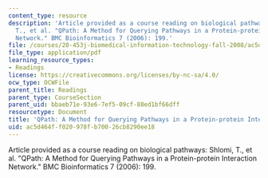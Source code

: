 ```yaml
---
content_type: resource
description: 'Article provided as a course reading on biological pathways: Shlomi,
  T., et al. "QPath: A Method for Querying Pathways in a Protein-protein Interaction
  Network." BMC Bioinformatics 7 (2006): 199.'
file: /courses/20-453j-biomedical-information-technology-fall-2008/ac5d464ff020978fb70026cb8290ee18_shlomi_bmc.pdf
file_type: application/pdf
learning_resource_types:
- Readings
license: https://creativecommons.org/licenses/by-nc-sa/4.0/
ocw_type: OCWFile
parent_title: Readings
parent_type: CourseSection
parent_uid: bbaeb71e-93e6-7ef5-09cf-88ed1bf66dff
resourcetype: Document
title: 'QPath: A Method for Querying Pathways in a Protein-protein Interaction Network'
uid: ac5d464f-f020-978f-b700-26cb8290ee18
---
```

Article provided as a course reading on biological pathways: Shlomi, T., et al. "QPath: A Method for Querying Pathways in a Protein-protein Interaction Network." BMC Bioinformatics 7 (2006): 199.
